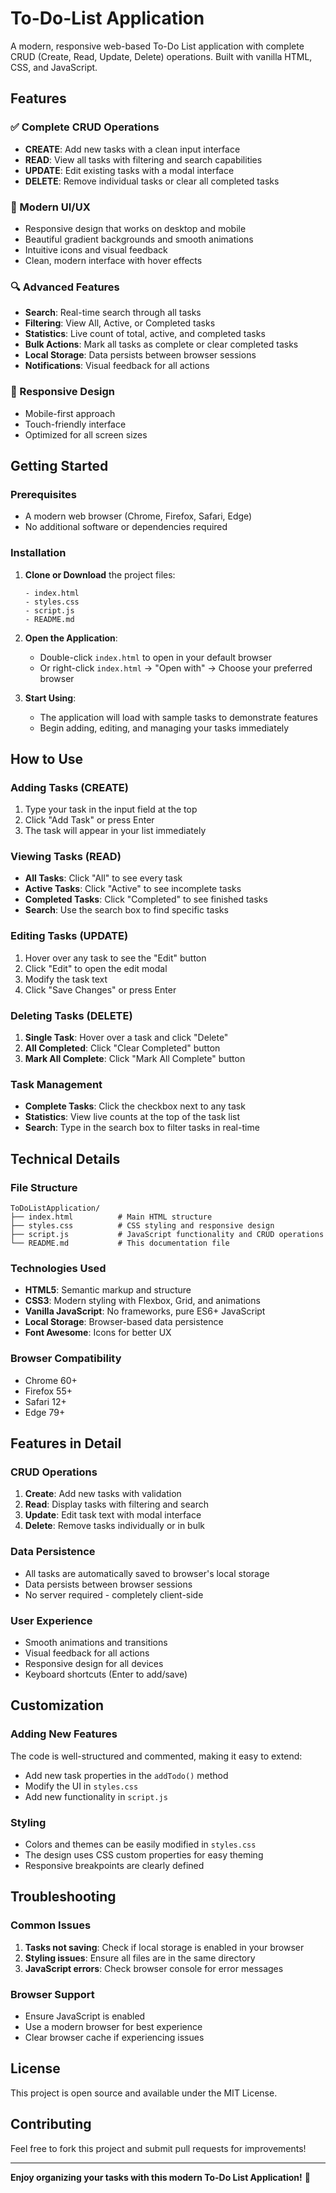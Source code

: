 # To-Do-List Application

A modern, responsive web-based To-Do List application with complete CRUD (Create, Read, Update, Delete) operations. Built with vanilla HTML, CSS, and JavaScript.

## Features

### ✅ Complete CRUD Operations
- **CREATE**: Add new tasks with a clean input interface
- **READ**: View all tasks with filtering and search capabilities
- **UPDATE**: Edit existing tasks with a modal interface
- **DELETE**: Remove individual tasks or clear all completed tasks

### 🎨 Modern UI/UX
- Responsive design that works on desktop and mobile
- Beautiful gradient backgrounds and smooth animations
- Intuitive icons and visual feedback
- Clean, modern interface with hover effects

### 🔍 Advanced Features
- **Search**: Real-time search through all tasks
- **Filtering**: View All, Active, or Completed tasks
- **Statistics**: Live count of total, active, and completed tasks
- **Bulk Actions**: Mark all tasks as complete or clear completed tasks
- **Local Storage**: Data persists between browser sessions
- **Notifications**: Visual feedback for all actions

### 📱 Responsive Design
- Mobile-first approach
- Touch-friendly interface
- Optimized for all screen sizes

## Getting Started

### Prerequisites
- A modern web browser (Chrome, Firefox, Safari, Edge)
- No additional software or dependencies required

### Installation

1. **Clone or Download** the project files:
   ```
   - index.html
   - styles.css
   - script.js
   - README.md
   ```

2. **Open the Application**:
   - Double-click `index.html` to open in your default browser
   - Or right-click `index.html` → "Open with" → Choose your preferred browser

3. **Start Using**:
   - The application will load with sample tasks to demonstrate features
   - Begin adding, editing, and managing your tasks immediately

## How to Use

### Adding Tasks (CREATE)
1. Type your task in the input field at the top
2. Click "Add Task" or press Enter
3. The task will appear in your list immediately

### Viewing Tasks (READ)
- **All Tasks**: Click "All" to see every task
- **Active Tasks**: Click "Active" to see incomplete tasks
- **Completed Tasks**: Click "Completed" to see finished tasks
- **Search**: Use the search box to find specific tasks

### Editing Tasks (UPDATE)
1. Hover over any task to see the "Edit" button
2. Click "Edit" to open the edit modal
3. Modify the task text
4. Click "Save Changes" or press Enter

### Deleting Tasks (DELETE)
1. **Single Task**: Hover over a task and click "Delete"
2. **All Completed**: Click "Clear Completed" button
3. **Mark All Complete**: Click "Mark All Complete" button

### Task Management
- **Complete Tasks**: Click the checkbox next to any task
- **Statistics**: View live counts at the top of the task list
- **Search**: Type in the search box to filter tasks in real-time

## Technical Details

### File Structure
```
ToDoListApplication/
├── index.html          # Main HTML structure
├── styles.css          # CSS styling and responsive design
├── script.js           # JavaScript functionality and CRUD operations
└── README.md           # This documentation file
```

### Technologies Used
- **HTML5**: Semantic markup and structure
- **CSS3**: Modern styling with Flexbox, Grid, and animations
- **Vanilla JavaScript**: No frameworks, pure ES6+ JavaScript
- **Local Storage**: Browser-based data persistence
- **Font Awesome**: Icons for better UX

### Browser Compatibility
- Chrome 60+
- Firefox 55+
- Safari 12+
- Edge 79+

## Features in Detail

### CRUD Operations
1. **Create**: Add new tasks with validation
2. **Read**: Display tasks with filtering and search
3. **Update**: Edit task text with modal interface
4. **Delete**: Remove tasks individually or in bulk

### Data Persistence
- All tasks are automatically saved to browser's local storage
- Data persists between browser sessions
- No server required - completely client-side

### User Experience
- Smooth animations and transitions
- Visual feedback for all actions
- Responsive design for all devices
- Keyboard shortcuts (Enter to add/save)

## Customization

### Adding New Features
The code is well-structured and commented, making it easy to extend:
- Add new task properties in the `addTodo()` method
- Modify the UI in `styles.css`
- Add new functionality in `script.js`

### Styling
- Colors and themes can be easily modified in `styles.css`
- The design uses CSS custom properties for easy theming
- Responsive breakpoints are clearly defined

## Troubleshooting

### Common Issues
1. **Tasks not saving**: Check if local storage is enabled in your browser
2. **Styling issues**: Ensure all files are in the same directory
3. **JavaScript errors**: Check browser console for error messages

### Browser Support
- Ensure JavaScript is enabled
- Use a modern browser for best experience
- Clear browser cache if experiencing issues

## License

This project is open source and available under the MIT License.

## Contributing

Feel free to fork this project and submit pull requests for improvements!

---

**Enjoy organizing your tasks with this modern To-Do List Application!** 🎉
